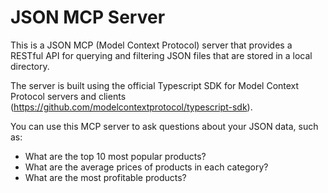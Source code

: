 # JSON MCP Server

This is a JSON MCP (Model Context Protocol) server that provides a RESTful API for querying and filtering JSON files that are stored in a local directory.

The server is built using the official Typescript SDK for Model Context Protocol servers and clients (https://github.com/modelcontextprotocol/typescript-sdk).

You can use this MCP server to ask questions about your JSON data, such as:

- What are the top 10 most popular products?
- What are the average prices of products in each category?
- What are the most profitable products?
